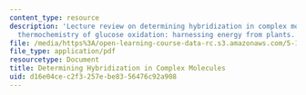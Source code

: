 ```yaml
---
content_type: resource
description: 'Lecture review on determining hybridization in complex molecules, and
  thermochemistry of glucose oxidation: harnessing energy from plants.'
file: /media/https%3A/open-learning-course-data-rc.s3.amazonaws.com/5-111-principles-of-chemical-science-fall-2008/d16e04cec2f3257ebe8356476c92a908_bioex_lect16.pdf
file_type: application/pdf
resourcetype: Document
title: Determining Hybridization in Complex Molecules
uid: d16e04ce-c2f3-257e-be83-56476c92a908
---
```

